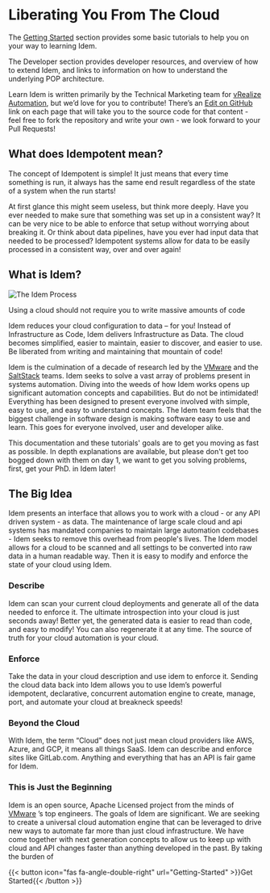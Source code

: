 # Liberating You From The Cloud

The [Getting Started](Getting-Started/) section provides some basic tutorials to help you on your way to learning Idem.

The Developer section provides developer resources, and overview of how to extend Idem, and links to information on how to understand the underlying POP architecture.

Learn Idem is written primarily by the Technical Marketing team for [vRealize Automation](https://www.vmware.com/products/vrealize-automation.html), but we’d love for you to contribute! There’s an [Edit on GitHub](https://github.com/cmbu-tmm-sites/learnidem/edit/main/content/_index.md) link on each page that will take you to the source code for that content - feel free to fork the repository and write your own - we look forward to your Pull Requests!

## What does Idempotent mean?

The concept of Idempotent is simple! It just means that every time something is run, it always has the same end result regardless of the state of a system when the run starts!

At first glance this might seem useless, but think more deeply. Have you ever needed to make sure that something was set up in a consistent way? It can be very nice to be able to enforce that setup without worrying about breaking it. Or think about data pipelines, have you ever had input data that needed to be processed? Idempotent systems allow for data to be easily processed in a consistent way, over and over again!

## What is Idem?

![The Idem Process](/idem-process.png "Idem Process")

Using a cloud should not require you to write massive amounts of code

Idem reduces your cloud configuration to data – for you! Instead of Infrastructure as Code, Idem delivers Infrastructure as Data. The cloud becomes simplified, easier to maintain, easier to discover, and easier to use.
Be liberated from writing and maintaining that mountain of code!

Idem is the culmination of a decade of research led by the [VMware](https://www.vmware.com/) and the [SaltStack](https://www.vmware.com/products/vrealize-automation/saltstack-config.html) teams. Idem seeks to solve a vast array of problems present in systems automation. Diving into the weeds of how Idem works opens up significant automation concepts and capabilities. But do not be intimidated! Everything has been designed to present everyone involved with simple, easy to use, and easy to understand concepts. The Idem team feels that the biggest challenge in software design is making software easy to use and learn. This goes for everyone involved, user and developer alike.

This documentation and these tutorials' goals are to get you moving as fast as possible. In depth explanations are available, but please don't get too bogged down with them on day 1, we want to get you solving problems, first, get your PhD. in Idem later!

## The Big Idea
Idem presents an interface that allows you to work with a cloud - or any API driven system - as data. The maintenance of large scale cloud and api systems has mandated companies to maintain large automation codebases - Idem seeks to remove this overhead from people's lives. The Idem model allows for a cloud to be scanned and all settings to be converted into raw data in a human readable way. Then it is easy to modify and enforce the state of your cloud using Idem.

### Describe
Idem can scan your current cloud deployments and generate all of the data needed to enforce it. The ultimate introspection into your cloud is just seconds away! Better yet, the generated data is easier to read than code, and easy to modify! You can also regenerate it at any time. The source of truth for your cloud automation is your cloud.

### Enforce
Take the data in your cloud description and use idem to enforce it. Sending the cloud data back into Idem allows you to use Idem’s powerful idempotent, declarative, concurrent automation engine to create, manage, port, and automate your cloud at breakneck speeds!

### Beyond the Cloud
With Idem, the term “Cloud” does not just mean cloud providers like AWS, Azure, and GCP, it means all things SaaS. Idem can describe and enforce sites like GitLab.com. Anything and everything that has an API is fair game for Idem.

### This is Just the Beginning
Idem is an open source, Apache Licensed project from the minds of [VMware](https://www.vmware.com/) ’s top engineers. The goals of Idem are significant. We are seeking to create a universal cloud automation engine that can be leveraged to drive new ways to automate far more than just cloud infrastructure. We have come together with next generation concepts to allow us to keep up with cloud and API changes faster than anything developed in the past. By taking the burden of

{{< button icon="fas fa-angle-double-right" url="Getting-Started" >}}Get Started{{< /button >}}
